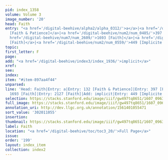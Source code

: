 ```yaml
---
pid: index_1358
volume: Volume 3
image_number: '20'
head: Faith
entry: "<a href='/digital-beehive/alpha2/alpha_0312/'>a</a>|<a href='/digital-beehive/num1/num_0137/'>132
  [Faith & Patience]</a>|<a href='/digital-beehive/num2/num_0485/'>397 [Faith]</a>|<a
  href='/digital-beehive/num7/num_2609/'>1693 [Faith]</a>|<a href='/digital-beehive/num9/num_3067/'>2127
  [Faith]</a>|<a href='/digital-beehive/num2/num_0559/'>449 [Implicite Faith]</a>"
topic:
first_letter: F
page:
add: "<a href='/digital-beehive/index3/index_1936/'>implicit</a>"
xref:
see:
index:
item: "#item-897aa4f44"
unparsed:
line: 'Head: Faith|Entry: a|Entry: 132 [Faith & Patience]|Entry: 397 [Faith]|Entry:
  1693 [Faith]|Entry: 2127 [Faith]|Add: implicit|Entry: 449 [Implicite Faith]|#item-897aa4f44'
selection: https://stacks.stanford.edu/image/iiif/gw497tq8651/1607_0963/374,1055,756,256/full/0/default.jpg
full_image: https://stacks.stanford.edu/image/iiif/gw497tq8651/1607_0963/full/full/0/default.jpg
annotation_uri: http://dev.llgc.org.uk/annotation/1561401055471
sort_value: '302011055'
insertion:
thumbnail: https://stacks.stanford.edu/image/iiif/gw497tq8651/1607_0963/374,1055,756,256/150,/0/default.jpg
label: Faith
location: "<a href='/digital-beehive/toc/toc3_20/'>Full Page</a>"
issue:
order: '199'
layout: index_item
collection: index2
---
```

